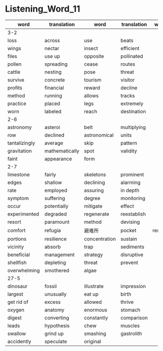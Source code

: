 # Listening_Word_11

| word        | translation                      | word            | translation                     | word        | translation              | word        | translation            |
| ----------- | -------------------------------- | --------------- | ------------------------------- | ----------- | ------------------------ | ----------- | ---------------------- |
|3-2|
|loss|across|use|beats|
|wings|nectar|insect|efficient|
|files|use up|opposite|pollinated|
|pollen|spreading|cease|routes|
|cattle|nesting|pose|threat|
|survive|concrete|tourism|visitor|
|profits|financial|reward|decline|
|method|running|allows|tracks|
|practice|placed|legs|extremely|
|worn|labeled|reach|destination|
|2-6|
|astronomy|asteroi|belt|multiplying|
|row|declined|astronomical|units|
|tantalizingly|average|skip|pattern|
|gravitation|mathematically|spot|validity|
|faint|appearance|form|
|2-7|
|limestone|fairly|skeletons|prominent|
|edges|shallow|declining|alarming|
|rate|employed|assuring|in depth|
|symptom|suffering|degree|monitoring|
|occur|potentially|mitigate|effect|
|experimented|degraded|regenerate|reestablish|
|resort|paramount|method|devising|
|comfort|refugia|避难所|pocket|remain|
|portions|resilience|concentration|sustain|
|vicinity|absorb|trap|sediments|
|beneficial|management|strategy|disruptive|
|shellfish|depleting|threat|prevent|
|overwhelming|smothered|algae|
|27-5|
|dinosaur|fossil|illustrate|impression|
|largest|unusually|eat up|birth|
|get rid of|excess|allowed|thrive|
|oxygen|anatomy|enormous|stomach|
|digest|converting|constantly|comparison|
|leads|hypothesis|chew|muscles|
|swallow|grind up|smashing|gastrolith|
|accidently|speculate|original|